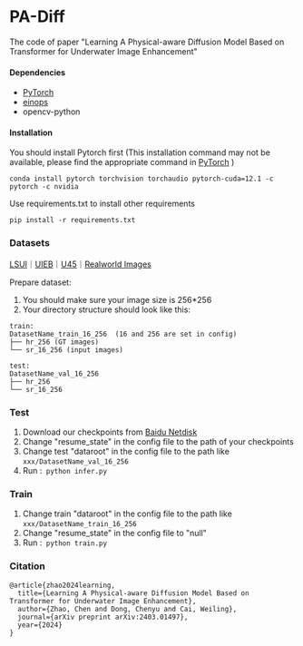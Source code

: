 # PA-Diff
The code of paper "Learning A Physical-aware Diffusion Model Based on  Transformer for Underwater Image Enhancement"

#### Dependencies
- [PyTorch](https://pytorch.org/) 
- [einops](https://github.com/arogozhnikov/einops)
- opencv-python
#### Installation
You should install Pytorch first (This installation command may not be available, please find the appropriate command in [PyTorch](https://pytorch.org/) )
```
conda install pytorch torchvision torchaudio pytorch-cuda=12.1 -c pytorch -c nvidia
```
Use requirements.txt to install other requirements
```
pip install -r requirements.txt
```

### Datasets
[LSUI](https://github.com/LintaoPeng/U-shape_Transformer_for_Underwater_Image_Enhancement?tab=readme-ov-file#Training)｜[UIEB](https://li-chongyi.github.io/proj_benchmark.html)｜[U45](https://github.com/IPNUISTlegal/underwater-test-dataset-U45-)｜[Realworld Images]()

Prepare dataset:
1. You should make sure your image size is 256*256
2. Your directory structure should look like this:
```
train:
DatasetName_train_16_256  (16 and 256 are set in config)
├── hr_256 (GT images)
└── sr_16_256 (input images)

test:
DatasetName_val_16_256 
├── hr_256
└── sr_16_256

```

### Test
1. Download our checkpoints from [Baidu Netdisk]()
2. Change "resume_state" in the config file to the path of your checkpoints
3. Change test "dataroot" in the config file to the path like `xxx/DatasetName_val_16_256`
4. Run :` python infer.py`

### Train
1. Change train "dataroot" in the config file to the path like `xxx/DatasetName_train_16_256`
2. Change "resume_state" in the config file to "null"
3. Run :` python train.py`

### Citation
```
@article{zhao2024learning,
  title={Learning A Physical-aware Diffusion Model Based on Transformer for Underwater Image Enhancement},
  author={Zhao, Chen and Dong, Chenyu and Cai, Weiling},
  journal={arXiv preprint arXiv:2403.01497},
  year={2024}
}
```

